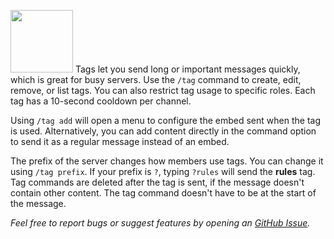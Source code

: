 <img src="https://github.com/user-attachments/assets/ba5e91b7-24f4-4994-bcc7-00e57a3addda" width="100"/><span> Tags let you send long or important messages quickly, which is great for busy servers. Use the `/tag` command to create, edit, remove, or list tags. You can also restrict tag usage to specific roles. Each tag has a 10-second cooldown per channel.

Using `/tag add` will open a menu to configure the embed sent when the tag is used. Alternatively, you can add content directly in the command option to send it as a regular message instead of an embed.

The prefix of the server changes how members use tags. You can change it using `/tag prefix`. If your prefix is `?`, typing `?rules` will send the **rules** tag. Tag commands are deleted after the tag is sent, if the message doesn't contain other content. The tag command doesn't have to be at the start of the message.

*Feel free to report bugs or suggest features by opening an [GitHub Issue](https://github.com/foenichs/ghastling/issues).*</span>
